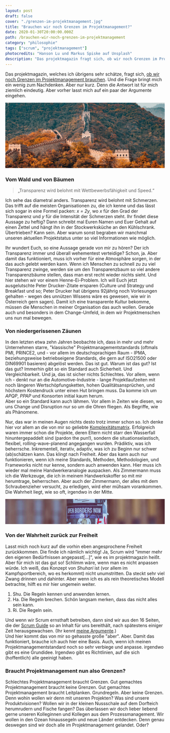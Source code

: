 ```yaml
---
layout: post
draft: false
cover: "./grenzen-im-projektmanagement.jpg"
title: "Brauchen wir noch Grenzen im Projektmanagement?"
date: 2020-01-30T20:00:00.000Z
path: /brauchen-wir-noch-grenzen-im-projektmanagement
category: "philosophie"
tags: ["scrum", "projektmanagement"]
photocredits: "Hanson Lu und Markus Spiske auf Unsplash"
description: "Das projektmagazin fragt sich, ob wir noch Grenzen im Projektmanagement brauchen. Und die Frage bringt mich ein wenig zum Nachdenken. Aber nur kurz. Denn die Antwort ist für mich ziemlich eindeutig."
---
```


Das projektmagazin, welches ich übrigens sehr schätze, fragt sich, [ob wir noch Grenzen im Projektmanagement brauchen](https://www.projektmagazin.de/blogparade_2020). Und die Frage bringt mich ein wenig zum Nachdenken. Aber nur kurz. Denn die Antwort ist für mich ziemlich eindeutig. Aber vorher lasst mich auf ein paar der Argumente eingehen.

![Grenzen im Projektmanagement](./grenzen-im-projektmanagement.jpg)

### Vom Wald und von Bäumen

> „Transparenz wird belohnt mit Wettbewerbsfähigkeit und Speed.“

Ich sehe das diametral anders. Transparenz wird belohnt mit Schmerzen. Das trifft auf die meisten Organisationen zu, die ich kenne und das lässt sich sogar in eine Formel packen: _x = 2y_, wo _x_ für den Grad der Transparenz und _y_ für die Intensität der Schmerzen steht. Ihr findet diese Aussage zu heftig? Dann schreibt mal Euren Namen und Euer Gehalt auf einen Zettel und hängt ihn in der Stockwerksküche an den Kühlschrank. Übertrieben? Kann sein. Aber warum sonst begraben wir manchmal unseren aktuellen Projektstatus unter so viel Informationen wie möglich.

Ihr wundert Euch, so eine Aussage gerade von mir zu hören? Der ich Transparenz immer und überall wehementest verteidige? Schon, ja. Aber damit das funktioniert, muss ich vorher für eine Atmosphäre sorgen, in der das auch gelebt werden kann. Wenn ich Menschen zu schnell zu zu viel Transparenz zwinge, werden sie um den Transparenzbaum so viel andere Transparenzbäume stellen, dass man erst recht wieder nichts sieht. Und hier stehen wir vor einem Henne-Ei-Problem. Ich will Euch jetzt ausgelutschte Peter Drucker-Zitate ersparen (Culture und Strategy und Breakfast und so; Peter Drucker hat übrigens 92jährig noch Vorlesungen gehalten - wegen des unnützen Wissens wäre es gewesen, wie wir in Österreich gern sagen). Damit ich eine transparente Kultur bekomme, müssen die Menschen in meiner Organisation das auch wollen. Gerade auch und besonders in dem Change-Umfeld, in dem wir Projektmenschen uns nun mal bewegen.

### Von niedergerissenen Zäunen

In den letzten etwa zehn Jahren beobachte ich, dass in mehr und mehr Unternehmen starre, "klassische" Projektmanagementstandards (oftmals PMI, PRINCE2, und - vor allem im deutschsprachigen Raum - IPMA, beziehungsweise betriebseigene Standards, die gern auf ISO21500 oder DIN69901 basieren) abgelöst werden. Das ist gut. Warum ist das gut? Ist das gut? Immerhin gibt so ein Standard auch Sicherheit. Und Vergleichbarkeit. Und ja, das ist sicher nichts Schlechtes. Vor allem, wenn ich - denkt nur an die Automotive-Industrie - lange Projektlaufzeiten mit noch längeren Wertschöpfungsketten, hohen Qualitätsansprüchen, und höchstem Kostendruck unter einen Hut bringen muss. Da komme ich um _APQP_, _PPAP_ und Konsorten initial kaum herum.  
Aber so ein Standard kann auch lähmen. Vor allem in Zeiten wie diesen, wo uns Change und Disruption nur so um die Ohren fliegen. Als Begriffe, wie als Phänomene.

Nur, das war in meinen Augen nichts desto trotz immer schon so. Ich denke hier vor allem an die von mir so geliebte [Komplexitätsmatrix](/modernes-projektmanagement-der-methodische-teil#die-qual-der-wahl). Erfolgreich waren immer schon die Projekte, deren Eltern nicht starr den Wasserfall hinuntergepaddelt sind (pardon the pun!), sondern die situationselastisch, flexibel, rolling-wave-planend angegangen wurden. Prädiktiv, was ich beherrsche. Inkrementell, iterativ, adaptiv, was ich zu Beginn nur schwer (ab)schätzen kann. Das klingt nach Freiheit. Aber das kann auch nur funktionieren, wenn ich meine Standards, Methoden, Methodologien, und Frameworks nicht nur kenne, sondern auch anwenden kann. Hier muss ich wieder mal meine Handwerkeranalogie auspacken. Als Zimmermann muss ich die Werkzeuge, die ich in meinem Handwerkskoffer so mit mir herumtrage, beherrschen. Aber auch der Zimmermann, der alles mit dem Schraubenzieher versucht, zu erledigen, wird eher mühsam vorankommen. Die Wahrheit liegt, wie so oft, irgendwo in der Mitte.

![Keine Grenzen im Projektmanagement](./keine-grenzen-im-projektmanagement.jpg)

### Von der Wahrheit zurück zur Freiheit

Lasst mich noch kurz auf die vorhin eben angesprochene Freiheit zurückkommen. Die finde ich nämlich wichtig! Ja, Scrum wird "immer mehr den eigenen Bedürfnissen angepasst[...]", wie es im projektmagazin heißt. Aber für mich ist das gut so! Schlimm wäre, wenn man es nicht anpassen würde. Ich weiß, das Konzept von _Shuhari_ ist (vor allem im Kampfsportbereich, wo es herkommt) nicht unumstritten. Da steckt sehr viel Zwang drinnen und dahinter. Aber wenn ich es als rein theoretisches Modell betrachte, hilft es mir hier ungemein weiter.

1. Shu. Die Regeln kennen und anwenden lernen.
2. Ha. Die Regeln brechen. Schön langsam merken, dass das nicht alles sein kann.
3. Ri. Die Regeln sein.

Und wenn wir Scrum ernsthaft betreiben, dann sind wir aus den 16 Seiten, die der [Scrum Guide](https://www.scrumguides.org/index.html) so an Inhalt für uns bereithält, nach spätestens einiger Zeit herausgewachsen. (Ihr kennt [meine Argumente](/ist-scrum-tot).)  
Und hier kommt das von mir so gehasste große "aber". Aber. Damit das funktioniert, brauche ich auch hier eine Basis. Auch, wenn ich meinen Projektmanagementstandard noch so sehr verbiege und anpasse. irgendwo gibt es eine Grundidee. Irgendwo gibt es Richtlinien, auf die sich (hoffentlich) alle geeinigt haben.

### Braucht Projektmanagement nun also Grenzen?

Schlechtes Projektmanagement braucht Grenzen. Gut gemachtes Projektmanagement braucht keine Grenzen. Gut gemachtes Projektmanagement braucht Leitplanken. Grundregeln. Aber keine Grenzen. Denn wohin wollen wir denn mit unseren Projekten? Was sind unsere Produktvisionen? Wollen wir in der kleinen Nussschale auf dem Dorfteich herumrudern und Fische fangen? Das überlassen wir doch lieber liebend gerne unseren Kolleginnen und Kollegen aus dem Prozessmanagement. Wir wollen in den Ozean hinaussegeln und neue Länder entdecken. Denn genau deswegen sind wir doch alle im Projektmanagement gelandet. Oder?
